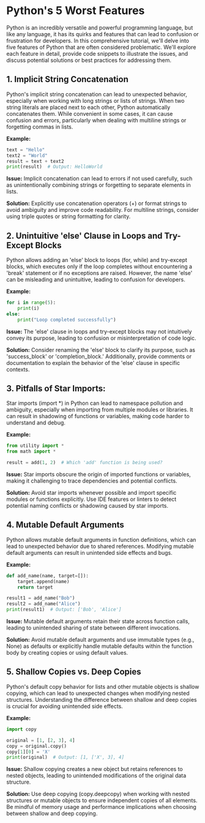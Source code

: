 # Python's 5 Worst Features


Python is an incredibly versatile and powerful programming language, but like any language, it has its quirks and features that can lead to confusion or frustration for developers. In this comprehensive tutorial, we'll delve into five features of Python that are often considered problematic. We'll explore each feature in detail, provide code snippets to illustrate the issues, and discuss potential solutions or best practices for addressing them.

## 1. Implicit String Concatenation
Python's implicit string concatenation can lead to unexpected behavior, especially when working with long strings or lists of strings. When two string literals are placed next to each other, Python automatically concatenates them. While convenient in some cases, it can cause confusion and errors, particularly when dealing with multiline strings or forgetting commas in lists.

**Example:**

```python
text = "Hello"
text2 = "World"
result = text + text2
print(result)  # Output: HelloWorld
```

**Issue:**
Implicit concatenation can lead to errors if not used carefully, such as unintentionally combining strings or forgetting to separate elements in lists.

**Solution:**
Explicitly use concatenation operators (+) or format strings to avoid ambiguity and improve code readability. For multiline strings, consider using triple quotes or string formatting for clarity.

## 2. Unintuitive 'else' Clause in Loops and Try-Except Blocks
Python allows adding an 'else' block to loops (for, while) and try-except blocks, which executes only if the loop completes without encountering a 'break' statement or if no exceptions are raised. However, the name 'else' can be misleading and unintuitive, leading to confusion for developers.

**Example:**

```python
for i in range(5):
    print(i)
else:
    print("Loop completed successfully")
```

**Issue:**
The 'else' clause in loops and try-except blocks may not intuitively convey its purpose, leading to confusion or misinterpretation of code logic.

**Solution:**
Consider renaming the 'else' block to clarify its purpose, such as 'success_block' or 'completion_block.' Additionally, provide comments or documentation to explain the behavior of the 'else' clause in specific contexts.

## **3. Pitfalls of Star Imports:**
Star imports (import *) in Python can lead to namespace pollution and ambiguity, especially when importing from multiple modules or libraries. It can result in shadowing of functions or variables, making code harder to understand and debug.

**Example:**

```python
from utility import *
from math import *

result = add(1, 2)  # Which 'add' function is being used?
```

**Issue:**
Star imports obscure the origin of imported functions or variables, making it challenging to trace dependencies and potential conflicts.

**Solution:**
Avoid star imports whenever possible and import specific modules or functions explicitly. Use IDE features or linters to detect potential naming conflicts or shadowing caused by star imports.

## 4. Mutable Default Arguments
Python allows mutable default arguments in function definitions, which can lead to unexpected behavior due to shared references. Modifying mutable default arguments can result in unintended side effects and bugs.

**Example:**

```python
def add_name(name, target=[]):
    target.append(name)
    return target

result1 = add_name("Bob")
result2 = add_name("Alice")
print(result1)  # Output: ['Bob', 'Alice']
```

**Issue:**
Mutable default arguments retain their state across function calls, leading to unintended sharing of state between different invocations.

**Solution:**
Avoid mutable default arguments and use immutable types (e.g., None) as defaults or explicitly handle mutable defaults within the function body by creating copies or using default values.

## 5. Shallow Copies vs. Deep Copies
Python's default copy behavior for lists and other mutable objects is shallow copying, which can lead to unexpected changes when modifying nested structures. Understanding the difference between shallow and deep copies is crucial for avoiding unintended side effects.

**Example:**

```python
import copy

original = [1, [2, 3], 4]
copy = original.copy()
copy[1][0] = 'X'
print(original)  # Output: [1, ['X', 3], 4]
```

**Issue:**
Shallow copying creates a new object but retains references to nested objects, leading to unintended modifications of the original data structure.

**Solution:**
Use deep copying (copy.deepcopy) when working with nested structures or mutable objects to ensure independent copies of all elements. Be mindful of memory usage and performance implications when choosing between shallow and deep copying.
